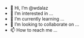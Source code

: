 - 👋 Hi, I’m @wdalaz
- 👀 I’m interested in ...
- 🌱 I’m currently learning ...
- 💞️ I’m looking to collaborate on ...
- 📫 How to reach me ...

<!---
wdalaz/wdalaz is a ✨ special ✨ repository because its `README.md` (this file) appears on your GitHub profile.
You can click the Preview link to take a look at your changes.
--->

